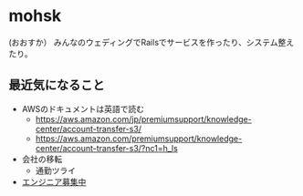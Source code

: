 # mohsk
(おおすか）
みんなのウェディングでRailsでサービスを作ったり、システム整えたり。

## 最近気になること
- AWSのドキュメントは英語で読む
  - https://aws.amazon.com/jp/premiumsupport/knowledge-center/account-transfer-s3/
  - https://aws.amazon.com/premiumsupport/knowledge-center/account-transfer-s3/?nc1=h_ls
- 会社の移転
  - 通勤ツライ
- [エンジニア募集中](https://www.wantedly.com/projects/83209)

